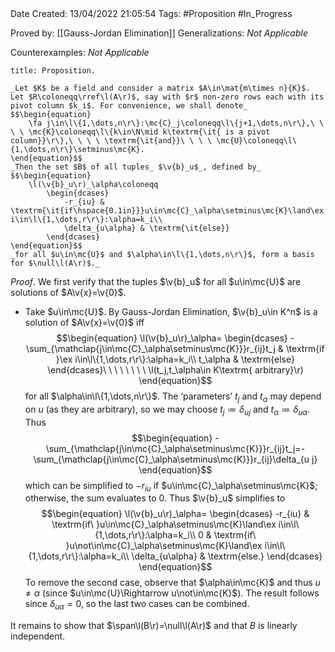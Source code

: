 <br />
<br />

Date Created: 13/04/2022 21:05:54
Tags: #Proposition #In_Progress

Proved by: [[Gauss-Jordan Elimination]]
Generalizations: _Not Applicable_

Counterexamples: _Not Applicable_

``` ad-Proposition
title: Proposition.

_Let $K$ be a field and consider a matrix $A\in\mat{m\times n}{K}$. Let $R\coloneqq\rref\l(A\r)$, say with $r$ non-zero rows each with its pivot column $k_i$. For convenience, we shall denote_
$$\begin{equation}
    \fa j\in\l\{1,\dots,n\r\}:\mc{C}_j\coloneqq\l\{j+1,\dots,n\r\},\ \ \ \ \mc{K}\coloneqq\l\{k\in\N\mid k\textrm{\it{ is a pivot column}}\r\},\ \ \ \ \textrm{\it{and}}\ \ \ \ \mc{U}\coloneqq\l\{1,\dots,n\r\}\setminus\mc{K}.
\end{equation}$$
_Then the set $B$ of all tuples_ $\v{b}_u$_, defined by_
$$\begin{equation}
    \l(\v{b}_u\r)_\alpha\coloneqq
        \begin{dcases}
            -r_{iu} & \textrm{\it{if\hspace{0.1in}}}u\in\mc{C}_\alpha\setminus\mc{K}\land\ex i\in\l\{1,\dots,r\r\}:\alpha=k_i\\
            \delta_{u\alpha} & \textrm{\it{else}}
        \end{dcases}
\end{equation}$$
_for all $u\in\mc{U}$ and $\alpha\in\l\{1,\dots,n\r\}$, form a basis for $\null\l(A\r)$._

```

_Proof_. We first verify that the tuples $\v{b}_u$ for all $u\in\mc{U}$ are solutions of $A\v{x}=\v{0}$.
* Take $u\in\mc{U}$. By Gauss-Jordan Elimination, $\v{b}_u\in K^n$ is a solution of $A\v{x}=\v{0}$ iff
$$\begin{equation}
    \l(\v{b}_u\r)_\alpha=
        \begin{dcases}
            -\sum_{\mathclap{j\in\mc{C}_\alpha\setminus\mc{K}}}r_{ij}t_j & \textrm{if }\ex i\in\l\{1,\dots,r\r\}:\alpha=k_i\\
            t_\alpha & \textrm{else}
        \end{dcases}\ \ \ \ \ \ \ \ \l(t_j,t_\alpha\in K\textrm{ arbitrary}\r)
\end{equation}$$
for all $\alpha\in\l\{1,\dots,n\r\}$. The $\textrm{`}$parameters$\textrm{'}$ $t_j$ and $t_\alpha$ may depend on $u$ (as they are arbitrary), so we may choose $t_j\coloneqq\delta_{u j}$ and $t_\alpha\coloneqq\delta_{u\alpha}$. Thus
$$\begin{equation}
    -\sum_{\mathclap{j\in\mc{C}_\alpha\setminus\mc{K}}}r_{ij}t_j=-\sum_{\mathclap{j\in\mc{C}_\alpha\setminus\mc{K}}}r_{ij}\delta_{u j}
\end{equation}$$
which can be simplified to $-r_{iu}$ if $u\in\mc{C}_\alpha\setminus\mc{K}$; otherwise, the sum evaluates to $0$. Thus $\v{b}_u$ simplifies to
$$\begin{equation}
    \l(\v{b}_u\r)_\alpha=
        \begin{dcases}
            -r_{iu} & \textrm{if\ }u\in\mc{C}_\alpha\setminus\mc{K}\land\ex i\in\l\{1,\dots,r\r\}:\alpha=k_i\\
            0 & \textrm{if\ }u\not\in\mc{C}_\alpha\setminus\mc{K}\land\ex i\in\l\{1,\dots,r\r\}:\alpha=k_i\\
            \delta_{u\alpha} & \textrm{else.}
        \end{dcases}
\end{equation}$$
To remove the second case, observe that $\alpha\in\mc{K}$ and thus $u\neq\alpha$ (since $u\in\mc{U}\Rightarrow u\not\in\mc{K}$). The result follows since $\delta_{u\alpha}=0$, so the last two cases can be combined.

It remains to show that $\span\l(B\r)=\null\l(A\r)$ and that $B$ is linearly independent.
